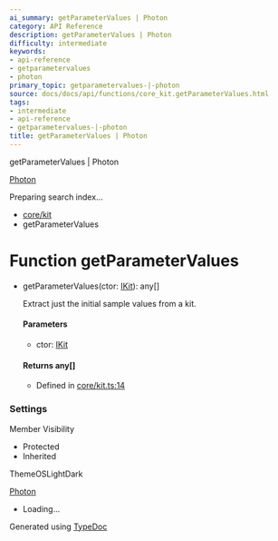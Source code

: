 ```yaml
---
ai_summary: getParameterValues | Photon
category: API Reference
description: getParameterValues | Photon
difficulty: intermediate
keywords:
- api-reference
- getparametervalues
- photon
primary_topic: getparametervalues-|-photon
source: docs/docs/api/functions/core_kit.getParameterValues.html
tags:
- intermediate
- api-reference
- getparametervalues-|-photon
title: getParameterValues | Photon
---
```

getParameterValues | Photon

[Photon](../index.md)




Preparing search index...

* [core/kit](../modules/core_kit.md)
* getParameterValues

# Function getParameterValues

* getParameterValues(ctor: [IKit](../interfaces/core_maker.IKit.md)): any[]

  Extract just the initial sample values from a kit.

  #### Parameters

  + ctor: [IKit](../interfaces/core_maker.IKit.md)

  #### Returns any[]

  + Defined in [core/kit.ts:14](https://github.com/mwhite454/photon/blob/main/packages/photon/src/core/kit.ts#L14)

### Settings

Member Visibility

* Protected
* Inherited

ThemeOSLightDark

[Photon](../index.md)

* Loading...

Generated using [TypeDoc](https://typedoc.org/)
